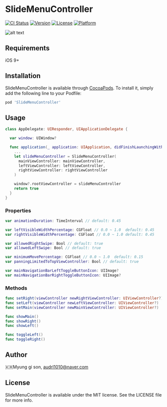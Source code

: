 # SlideMenuController

[![CI Status](http://img.shields.io/travis/audrl1010/SlideMenuController.svg?style=flat)](https://travis-ci.org/audrl1010/SlideMenuController)
[![Version](https://img.shields.io/cocoapods/v/SlideMenuController.svg?style=flat)](http://cocoapods.org/pods/SlideMenuController)
[![License](https://img.shields.io/cocoapods/l/SlideMenuController.svg?style=flat)](http://cocoapods.org/pods/SlideMenuController)
[![Platform](https://img.shields.io/cocoapods/p/SlideMenuController.svg?style=flat)](http://cocoapods.org/pods/SlideMenuController)

![alt text](https://github.com/audrl1010/SlideMenuController/blob/master/Example/SlideMenuController/gif.gif)

## Requirements
iOS 9+

## Installation

SlideMenuController is available through [CocoaPods](http://cocoapods.org). To install
it, simply add the following line to your Podfile:

```ruby
pod 'SlideMenuController'
```

## Usage

```swift
class AppDelegate: UIResponder, UIApplicationDelegate {

  var window: UIWindow?

  func application(_ application: UIApplication, didFinishLaunchingWithOptions launchOptions: [UIApplicationLaunchOptionsKey: Any]?) -> Bool {
    ...
    let slideMenuController = SlideMenuController(
      mainViewController: mainViewController,
      leftViewController: leftViewController,
      rightViewController: rightViewController
    )

    window?.rootViewController = slideMenuController
    return true
  }
}

```

### Properties
```swift
var animationDuration: TimeInterval // default: 0.45

var leftVisibleWidthPercentage: CGFloat // 0.0 ~ 1.0  default: 0.45
var rightVisibleWidthPercentage: CGFloat // 0.0 ~ 1.0 default: 0.45

var allowedRightSwipe: Bool // default: true
var allowedLeftSwipe: Bool // default: true

var minimumMovePercentage: CGFloat // 0.0 ~ 1.0  default: 0.15
var panningLimitedToTopViewController: Bool // default: true

var mainNavigationBarLeftToggleButtonIcon: UIImage?
var mainNavigationBarRightToggleButtonIcon: UIImage?
```

### Methods
```swift
func setRight(viewController newRightViewController: UIViewController?)
func setLeft(viewController newLeftViewController: UIViewController?)
func setMain(viewController newMainViewController: UIViewController?)

func showMain()
func showRight()
func showLeft()

func toggleLeft()
func toggleRight()
```

## Author

🇰🇷Myung gi son, audrl1010@naver.com

## License

SlideMenuController is available under the MIT license. See the LICENSE file for more info.
